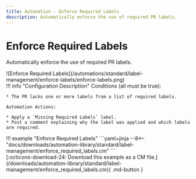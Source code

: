 ```yaml
---
title: Automation - Enforce Required Labels
description: Automatically enforce the use of required PR labels.
---
```

# Enforce Required Labels
Automatically enforce the use of required PR labels.

<div class="automationImage" markdown="1">
![Enforce Required Labels](/automations/standard/label-management/enforce-labels/enforce-labels.png)
</div>
<div class="automationDescription" markdown="1">
!!! info "Configuration Description"
    Conditions (all must be true):

    * The PR lacks one or more labels from a list of required labels.

    Automation Actions:

    * Apply a `Missing Required Labels` label.
    * Post a comment explaining why the label was applied and which labels are required.

</div>
<div class="automationExample" markdown="1">
!!! example "Enforce Required Labels"
    ```yaml+jinja
    --8<-- "docs/downloads/automation-library/standard/label-management/enforce_required_labels.cm"
    ```
    <div class="result" markdown>
      <span>
      [:octicons-download-24: Download this example as a CM file.](/downloads/automation-library/standard/label-management/enforce_required_labels.cm){ .md-button }
      </span>
    </div>
</div>
